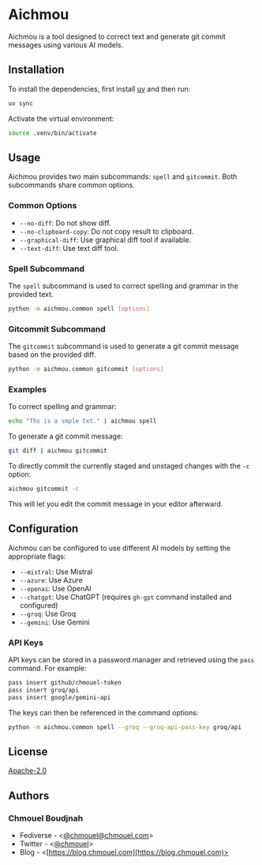 
# Aichmou

Aichmou is a tool designed to correct text and generate git commit messages using various AI models.

## Installation

To install the dependencies, first install [uv](https://docs.astral.sh/uv/getting-started/installation/) and then run:

```bash
uv sync
```

Activate the virtual environment:

```bash
source .venv/bin/activate
```

## Usage

Aichmou provides two main subcommands: `spell` and `gitcommit`. Both subcommands share common options.

### Common Options

- `--no-diff`: Do not show diff.
- `--no-clipboard-copy`: Do not copy result to clipboard.
- `--graphical-diff`: Use graphical diff tool if available.
- `--text-diff`: Use text diff tool.

### Spell Subcommand

The `spell` subcommand is used to correct spelling and grammar in the provided text.

```bash
python -m aichmou.common spell [options]
```

### Gitcommit Subcommand

The `gitcommit` subcommand is used to generate a git commit message based on the provided diff.

```bash
python -m aichmou.common gitcommit [options]
```

### Examples

To correct spelling and grammar:

```bash
echo "Ths is a smple txt." | aichmou spell
```

To generate a git commit message:

```bash
git diff | aichmou gitcommit
```

To directly commit the currently staged and unstaged changes with the `-c` option:

```bash
aichmou gitcommit -c
```

This will let you edit the commit message in your editor afterward.

## Configuration

Aichmou can be configured to use different AI models by setting the appropriate flags:

- `--mistral`: Use Mistral
- `--azure`: Use Azure
- `--openai`: Use OpenAI
- `--chatgpt`: Use ChatGPT (requires `gh-gpt` command installed and configured)
- `--groq`: Use Groq
- `--gemini`: Use Gemini

### API Keys

API keys can be stored in a password manager and retrieved using the `pass` command. For example:

```bash
pass insert github/chmouel-token
pass insert groq/api
pass insert google/gemini-api
```

The keys can then be referenced in the command options:

```bash
python -m aichmou.common spell --groq --groq-api-pass-key groq/api
```

## License

[Apache-2.0](./LICENSE)

## Authors

### Chmouel Boudjnah

- Fediverse - <[@chmouel@chmouel.com](https://fosstodon.org/@chmouel)>
- Twitter - <[@chmouel](https://twitter.com/chmouel)>
- Blog  - <[https://blog.chmouel.com](https://blog.chmouel.com)>

